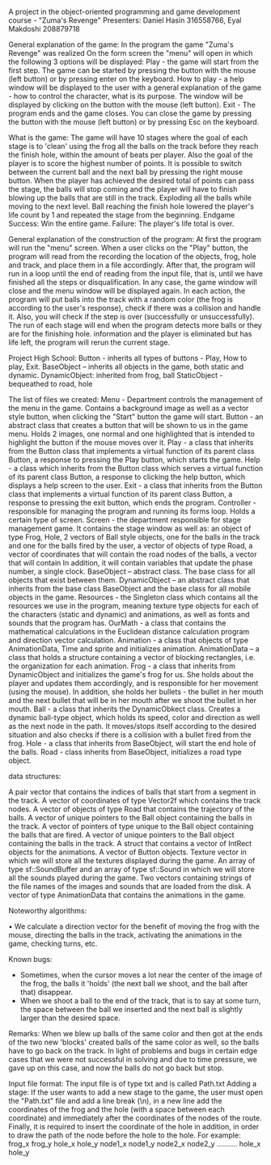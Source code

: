 A project in the object-oriented programming and game development course - "Zuma's Revenge"
Presenters: Daniel Hasin 316558766, Eyal Makdoshi 208879718

General explanation of the game:
In the program the game "Zuma's Revenge" was realized
On the form screen the "menu" will open in which the following 3 options will be displayed:
Play - the game will start from the first step.
The game can be started by pressing the button with the mouse (left button) or by pressing enter on the keyboard.
How to play - a help window will be displayed to the user with a general explanation of the game - how to control the character, what is its purpose.
The window will be displayed by clicking on the button with the mouse (left button).
Exit - The program ends and the game closes.
You can close the game by pressing the button with the mouse (left button) or by pressing Esc on the keyboard.

What is the game: The game will have 10 stages where the goal of each stage is to 'clean' using the frog all the balls on the track before they reach the finish hole, within the amount of beats per player. Also the goal of the player is to score the highest number of points. It is possible to switch between the current ball and the next ball by pressing the right mouse button.
When the player has achieved the desired total of points can pass the stage, the balls will stop coming and the player will have to finish blowing up the balls that are still in the track.
Exploding all the balls while moving to the next level.
Ball reaching the finish hole lowered the player's life count by 1 and repeated the stage from the beginning.
Endgame Success: Win the entire game. Failure: The player's life total is over.

General explanation of the construction of the program:
At first the program will run the "menu" screen. When a user clicks on the "Play" button, the program will read from the recording the location of the objects, frog, hole and track, and place them in a file accordingly.
After that, the program will run in a loop until the end of reading from the input file, that is, until we have finished all the steps or disqualification. In any case, the game window will close and the menu window will be displayed again.
In each action, the program will put balls into the track with a random color (the frog is according to the user's response), check if there was a collision and handle it. Also, you will check if the step is over (successfully or unsuccessfully).
The run of each stage will end when the program detects more balls or they are for the finishing hole. information and the player is eliminated but has life left, the program will rerun the current stage.

Project High School:
Button - inherits all types of buttons - Play, How to play, Exit.
BaseObject – inherits all objects in the game, both static and dynamic.
DynamicObject: inherited from frog, ball
StaticObject - bequeathed to road, hole

The list of files we created:
Menu - Department controls the management of the menu in the game. Contains a background image as well as a vector style button, when clicking the "Start" button the game will start.
Button - an abstract class that creates a button that will be shown to us in the game menu. Holds 2 images, one normal and one highlighted that is intended to highlight the button if the mouse moves over it.
Play - a class that inherits from the Button class that implements a virtual function of its parent class Button, a response to pressing the Play button, which starts the game.
Help - a class which inherits from the Button class which serves a virtual function of its parent class Button, a response to clicking the help button, which displays a help screen to the user.
Exit - a class that inherits from the Button class that implements a virtual function of its parent class Button, a response to pressing the exit button, which ends the program.
Controller - responsible for managing the program and running its forms loop. Holds a certain type of screen.
Screen - the department responsible for stage management game. It contains the stage window as well as: an object of type Frog, Hole, 2 vectors of Ball style objects, one for the balls in the track and one for the balls fired by the user, a vector of objects of type Road, a vector of coordinates that will contain the road nodes of the balls, a vector that will contain In addition, it will contain variables that update the phase number, a single clock.
BaseObject – abstract class. The base class for all objects that exist between them.
DynamicObject – an abstract class that inherits from the base class BaseObject and the base class for all mobile objects in the game.
Resources - the Singleton class which contains all the resources we use in the program, meaning texture type objects for each of the characters (static and dynamic) and animations, as well as fonts and sounds that the program has.
OurMath - a class that contains the mathematical calculations in the Euclidean distance calculation program and direction vector calculation.
Animation - a class that objects of type AnimationData, Time and sprite and initializes animation.
   AnimationData – a class that holds a structure containing a vector of blocking rectangles, i.e. the organization for each animation.
Frog - a class that inherits from DynamicObject and initializes the game's frog for us. She holds about the player and updates them accordingly, and is responsible for her movement (using the mouse). In addition, she holds her bullets - the bullet in her mouth and the next bullet that will be in her mouth after we shoot the bullet in her mouth.
Ball - a class that inherits the DynamicObkect class. Creates a dynamic ball-type object, which holds its speed, color and direction as well as the next node in the path. It moves/stops itself according to the desired situation and also checks if there is a collision with a bullet fired from the frog.
Hole - a class that inherits from BaseObject, will start the end hole of the balls.
Road - class inherits from BaseObject, initializes a road type object.

data structures:

A pair vector that contains the indices of balls that start from a segment in the track.
A vector of coordinates of type Vector2f which contains the track nodes.
A vector of objects of type Road that contains the trajectory of the balls.
A vector of unique pointers to the Ball object containing the balls in the track.
A vector of pointers of type unique to the Ball object containing the balls that are fired.
A vector of unique pointers to the Ball object containing the balls in the track.
A struct that contains a vector of IntRect objects for the animations.
A vector of Button objects.
Texture vector in which we will store all the textures displayed during the game.
An array of type sf::SoundBuffer and an array of type sf::Sound in which we will store all the sounds played during the game.
Two vectors containing strings of the file names of the images and sounds that are loaded from the disk.
A vector of type AnimationData that contains the animations in the game.

Noteworthy algorithms:

• We calculate a direction vector for the benefit of moving the frog with the mouse, directing the balls in the track, activating the animations in the game, checking turns, etc.

Known bugs:

- Sometimes, when the cursor moves a lot near the center of the image of the frog, the balls it 'holds' (the next ball we shoot, and the ball after that) disappear.
- When we shoot a ball to the end of the track, that is to say at some turn, the space between the ball we inserted and the next ball is slightly larger than the desired space.

Remarks:
When we blew up balls of the same color and then got at the ends of the two new 'blocks' created balls of the same color as well, so the balls have to go back on the track. In light of problems and bugs in certain edge cases that we were not successful in solving and due to time pressure, we gave up on this case, and now the balls do not go back but stop.
  
Input file format:
The input file is of type txt and is called Path.txt
Adding a stage: If the user wants to add a new stage to the game, the user must open the "Path.txt" file and add a line break (\n), in a new line add the coordinates of the frog and the hole (with a space between each coordinate) and immediately after the coordinates of the nodes of the route. Finally, it is required to insert the coordinate of the hole in addition, in order to draw the path of the node before the hole to the hole. For example:
frog_x frog_y hole_x hole_y node1_x node1_y node2_x node2_y ………. hole_x hole_y
